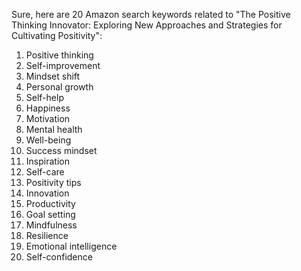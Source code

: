Sure, here are 20 Amazon search keywords related to "The Positive Thinking Innovator: Exploring New Approaches and Strategies for Cultivating Positivity":

1. Positive thinking
2. Self-improvement
3. Mindset shift
4. Personal growth
5. Self-help
6. Happiness
7. Motivation
8. Mental health
9. Well-being
10. Success mindset
11. Inspiration
12. Self-care
13. Positivity tips
14. Innovation
15. Productivity
16. Goal setting
17. Mindfulness
18. Resilience
19. Emotional intelligence
20. Self-confidence
